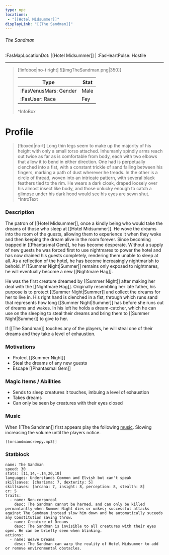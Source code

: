 ```yaml
---
type: npc
locations:
 - "[[Hotel Midsummer]]"
displayLink: "[[The Sandman]]"
---
```

###### The Sandman
<span class="sub2">:FasMapLocationDot: [[Hotel Midsummer]] | :FasHeartPulse: Hostile </span>
___

> [!infobox|no-t right]
> ![[imgTheSandman.png|350]]
>
> | Type | Stat |
> | ---- | ---- |
> | :FasVenusMars: Gender | Male |
> | :FasUser: Race | Fey |
>
>^InfoBox

# Profile

> [!boxed|no-t]
> Long thin legs seem to make up the majority of his height with only a small torso attached. Inhumanly spindly arms reach out twice as far as is comfortable from body, each with two elbows that allow it to bend in either direction. One had is perpetually clenched into a fist, with a constant trickle of sand falling between his fingers, marking a path of dust wherever he treads. In the other is a circle of thread, woven into an intricate pattern, with several black feathers tied to the rim. He wears a dark cloak, draped loosely over his almost insect like body, and those unlucky enough to catch a glimpse under his dark hood would see his eyes are sewn shut.
>^IntroText

### Description
The patron of [[Hotel Midsummer]], once a kindly being who would take the dreams of those who sleep at [[Hotel Midsummer]]. He wove the dreams into the room of the guests, allowing them to experience it when they woke and then keeping the dream alive in the room forever. Since becoming trapped in [[Phantasmal Gem]], he has become desperate. Without a supply of new guests he was forced first to use nightmares to power the hotel and has now drained his guests completely, rendering them unable to sleep at all. As a reflection of the hotel, he has become increasingly nightmarish to behold. If [[Summer Night|Summer]] remains only exposed to nightmares, he will eventually become a new [[Nightmare Hag]].

He was the first creature dreamed by [[Summer Night]] after making her deal with the [[Nightmare Hag]]. Originally resembling her late father, his purpose is to protect [[Summer Night|Summer]] and collect the dreams for her to live in. His right hand is clenched in a fist, through which runs sand that represents how long [[Summer Night|Summer]] has before she runs out of dreams and wakes. In his left he holds a dream-catcher, which he can use on the sleeping to steal their dreams and bring them to [[Summer Night|Summer]] to give to her. 

If [[The Sandman]] touches any of the players, he will steal one of their dreams and they take a level of exhaustion.

### Motivations
- Protect [[Summer Night]]
- Steal the dreams of any new guests
- Escape [[Phantasmal Gem]]

### Magic Items / Abilities
- Sends to sleep creatures it touches, imbuing a level of exhaustion
- Takes dreams
- Can only be seen by creatures with their eyes closed

### Music
When [[The Sandman]] first appears play the following  [music](https://www.youtube.com/watch?v=tuEllCbjbVc). Slowing increasing the volume until the players notice.

```audio-player
[[mrsandmancreepy.mp3]]
```

### Statblock

```statblock
name: The Sandman
speed: 30
stats: [11,14,-,14,20,18]
languages: Understands Common and Elvish but can't speak
skillsaves: [charisma: 7, dexterity: 5]
skillsaves: [arcana: 7, insight: 8, perception: 8, stealth: 8]
cr: 5
traits:
  - name: Non-corporeal
    desc: The Sandman cannot be harmed, and can only be killed permantantly when Summer Night dies or wakes; successful attacks against The Sandman instead slow him down and he automatically suceeds any Constitution saving throw.
  - name: Creature of Dreams
    desc: The Sandman is invisible to all creatures with their eyes open. He can be briefly seen when blinking.
actions:
  - name: Weave Dreams
    desc: The Sandman can warp the reality of Hotel Midsummer to add or remove environmental obstacles.
```